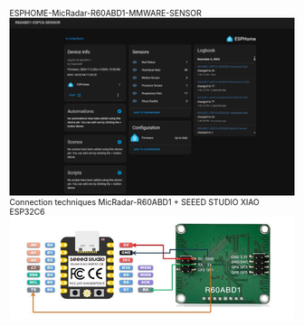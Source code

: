 ESPHOME-MicRadar-R60ABD1-MMWARE-SENSOR
![image alt](https://github.com/Niwun-githup/MicRadar-R60ABD1-FOR-ESPHOME/blob/5f91e4ab1d5da18389b4a467d33bcd33ff1bbcb3/R6ABD1.jpg)
Connection techniques MicRadar-R60ABD1 + SEEED STUDIO XIAO ESP32C6
![image alt](https://github.com/Niwun-githup/MicRadar-R60ABD1-FOR-ESPHOME/blob/5f91e4ab1d5da18389b4a467d33bcd33ff1bbcb3/ESP32C6_R60ABD1.JPG)
